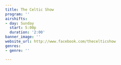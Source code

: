 ```yaml
---
title: The Celtic Show
program: ''
airshifts:
- day: Sunday
  start: 5:00p
  duration: '2:00'
banner_image: ''
website_url: http://www.facebook.com/thecelticshow
genres:
- genre: ''

---
```

